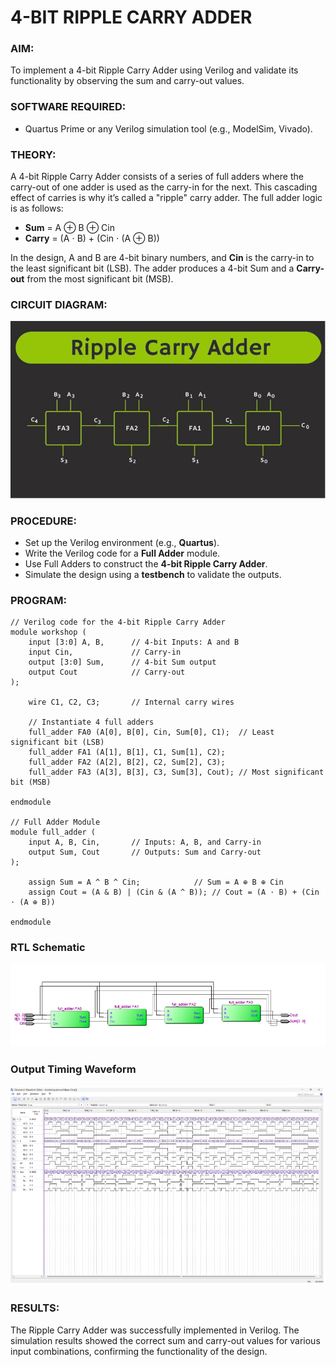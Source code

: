 # 4-BIT RIPPLE CARRY ADDER

### AIM:

To implement a 4-bit Ripple Carry Adder using Verilog and validate its functionality by observing the sum and carry-out values.


### SOFTWARE REQUIRED:

- Quartus Prime or any Verilog simulation tool (e.g., ModelSim, Vivado).


### THEORY:

A 4-bit Ripple Carry Adder consists of a series of full adders where the carry-out of one adder is used as the carry-in for the next. This cascading effect of carries is why it’s called a "ripple" carry adder. The full adder logic is as follows:

- **Sum** = A ⊕ B ⊕ Cin
- **Carry** = (A ⋅ B) + (Cin ⋅ (A ⊕ B))

In the design, A and B are 4-bit binary numbers, and **Cin** is the carry-in to the least significant bit (LSB). The adder produces a 4-bit Sum and a **Carry-out** from the most significant bit (MSB).

### CIRCUIT DIAGRAM:

!['image'](Cd.png)

### PROCEDURE:

- Set up the Verilog environment (e.g., **Quartus**).
- Write the Verilog code for a **Full Adder** module.
- Use Full Adders to construct the **4-bit Ripple Carry Adder**.
- Simulate the design using a **testbench** to validate the outputs.


### PROGRAM:

```
// Verilog code for the 4-bit Ripple Carry Adder
module workshop (
    input [3:0] A, B,      // 4-bit Inputs: A and B
    input Cin,             // Carry-in
    output [3:0] Sum,      // 4-bit Sum output
    output Cout            // Carry-out
);

    wire C1, C2, C3;       // Internal carry wires

    // Instantiate 4 full adders
    full_adder FA0 (A[0], B[0], Cin, Sum[0], C1);  // Least significant bit (LSB)
    full_adder FA1 (A[1], B[1], C1, Sum[1], C2);
    full_adder FA2 (A[2], B[2], C2, Sum[2], C3);
    full_adder FA3 (A[3], B[3], C3, Sum[3], Cout); // Most significant bit (MSB)

endmodule 

// Full Adder Module
module full_adder (
    input A, B, Cin,       // Inputs: A, B, and Carry-in
    output Sum, Cout       // Outputs: Sum and Carry-out
);

    assign Sum = A ^ B ^ Cin;            // Sum = A ⊕ B ⊕ Cin
    assign Cout = (A & B) | (Cin & (A ^ B)); // Cout = (A ⋅ B) + (Cin ⋅ (A ⊕ B))

endmodule
```

### RTL Schematic
!['RTL'](RTL.png)


### Output Timing Waveform

!['Out'](out.png)


### RESULTS:

The Ripple Carry Adder was successfully implemented in Verilog. The simulation results showed the correct sum and carry-out values for various input combinations, confirming the functionality of the design.

